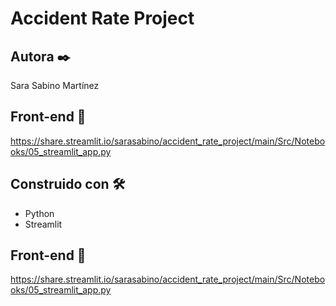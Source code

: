 # Accident Rate Project


## Autora ✒️

Sara Sabino Martínez

## Front-end 🚀
https://share.streamlit.io/sarasabino/accident_rate_project/main/Src/Notebooks/05_streamlit_app.py

## Construido con 🛠️

* Python
* Streamlit

## Front-end 🚀
https://share.streamlit.io/sarasabino/accident_rate_project/main/Src/Notebooks/05_streamlit_app.py
